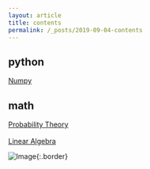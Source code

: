```yaml
---
layout: article
title: contents
permalink: /_posts/2019-09-04-contents
---
```


<!--more-->

## python

<div class="button button--outline-info button--pill my-2"><i class="fas fa-space-shuttle"></i><a href='/_posts/python/numpy/2019-09-04-numpy-axis'>Numpy</a></div>

## math

<div class="button button--outline-info button--pill my-2"><i class="fas fa-space-shuttle"></i><a href='/_posts/math/probability-theory/2019-05-28-poisson-distribution'>Probability Theory</a></div><br>

<div class="button button--outline-info button--pill my-2"><i class="fas fa-space-shuttle"></i><a href=''>Linear Algebra</a></div>



![Image](assets/image.jpg"Image_border"){:.border}